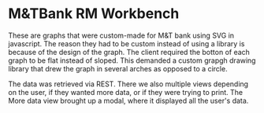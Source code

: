 # M&TBank RM Workbench

These are graphs that were custom-made for M&T bank using SVG in javascript.
The reason they had to be custom instead of using a library is because of the design of the graph.
The client required the botton of each graph to be flat instead of sloped.
This demanded a custom grapgh drawing library that drew the graph in several arches as opposed to a circle.

The data was retrieved via REST.
There we also multiple views depending on the user, if they wanted more data, or if they were trying to print.
The More data view brought up a modal, where it displayed all the user's data.
